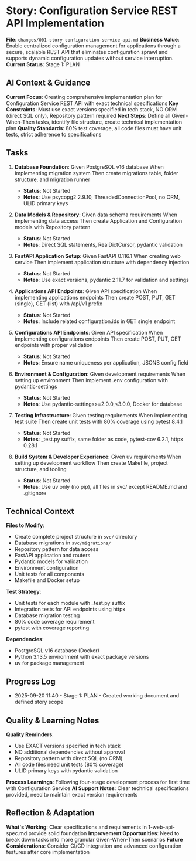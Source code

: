 # Story: Configuration Service REST API Implementation

**File**: `changes/001-story-configuration-service-api.md`
**Business Value**: Enable centralized configuration management for applications through a secure, scalable REST API that eliminates configuration sprawl and supports dynamic configuration updates without service interruption.
**Current Status**: Stage 1: PLAN

## AI Context & Guidance
**Current Focus**: Creating comprehensive implementation plan for Configuration Service REST API with exact technical specifications
**Key Constraints**: Must use exact versions specified in tech stack, NO ORM (direct SQL only), Repository pattern required
**Next Steps**: Define all Given-When-Then tasks, identify file structure, create technical implementation plan
**Quality Standards**: 80% test coverage, all code files must have unit tests, strict adherence to specifications

## Tasks

1. **Database Foundation**: Given PostgreSQL v16 database When implementing migration system Then create migrations table, folder structure, and migration runner
   - **Status**: Not Started
   - **Notes**: Use psycopg2 2.9.10, ThreadedConnectionPool, no ORM, ULID primary keys

2. **Data Models & Repository**: Given data schema requirements When implementing data access Then create Application and Configuration models with Repository pattern
   - **Status**: Not Started
   - **Notes**: Direct SQL statements, RealDictCursor, pydantic validation

3. **FastAPI Application Setup**: Given FastAPI 0.116.1 When creating web service Then implement application structure with dependency injection
   - **Status**: Not Started
   - **Notes**: Use exact versions, pydantic 2.11.7 for validation and settings

4. **Applications API Endpoints**: Given API specification When implementing applications endpoints Then create POST, PUT, GET (single), GET (list) with /api/v1 prefix
   - **Status**: Not Started
   - **Notes**: Include related configuration.ids in GET single endpoint

5. **Configurations API Endpoints**: Given API specification When implementing configurations endpoints Then create POST, PUT, GET endpoints with proper validation
   - **Status**: Not Started
   - **Notes**: Ensure name uniqueness per application, JSONB config field

6. **Environment & Configuration**: Given development requirements When setting up environment Then implement .env configuration with pydantic-settings
   - **Status**: Not Started
   - **Notes**: Use pydantic-settings>=2.0.0,<3.0.0, Docker for database

7. **Testing Infrastructure**: Given testing requirements When implementing test suite Then create unit tests with 80% coverage using pytest 8.4.1
   - **Status**: Not Started
   - **Notes**: _test.py suffix, same folder as code, pytest-cov 6.2.1, httpx 0.28.1

8. **Build System & Developer Experience**: Given uv requirements When setting up development workflow Then create Makefile, project structure, and tooling
   - **Status**: Not Started
   - **Notes**: Use uv only (no pip), all files in svc/ except README.md and .gitignore

## Technical Context
**Files to Modify**:
- Create complete project structure in `svc/` directory
- Database migrations in `svc/migrations/`
- Repository pattern for data access
- FastAPI application and routers
- Pydantic models for validation
- Environment configuration
- Unit tests for all components
- Makefile and Docker setup

**Test Strategy**:
- Unit tests for each module with _test.py suffix
- Integration tests for API endpoints using httpx
- Database migration testing
- 80% code coverage requirement
- pytest with coverage reporting

**Dependencies**:
- PostgreSQL v16 database (Docker)
- Python 3.13.5 environment with exact package versions
- uv for package management

## Progress Log
- 2025-09-20 11:40 - Stage 1: PLAN - Created working document and defined story scope

## Quality & Learning Notes
**Quality Reminders**:
- Use EXACT versions specified in tech stack
- NO additional dependencies without approval
- Repository pattern with direct SQL (no ORM)
- All code files need unit tests (80% coverage)
- ULID primary keys with pydantic validation

**Process Learnings**: Following four-stage development process for first time with Configuration Service
**AI Support Notes**: Clear technical specifications provided, need to maintain exact version requirements

## Reflection & Adaptation
**What's Working**: Clear specifications and requirements in 1-web-api-spec.md provide solid foundation
**Improvement Opportunities**: Need to break down tasks into more granular Given-When-Then scenarios
**Future Considerations**: Consider CI/CD integration and advanced configuration features after core implementation